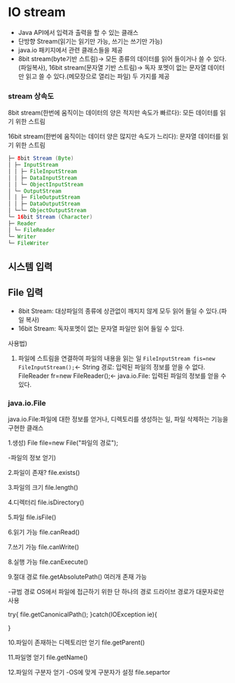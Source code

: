 # IO stream
- Java API에서 입력과 출력을 할 수 있는 클래스
- 단방향 Stream(읽기는 읽기만 가능, 쓰기는 쓰기만 가능)
- java.io 패키지에서 관련 클래스들을 제공
- 8bit stream(byte기반 스트림)-> 모든 종류의 데이터를 읽어 들이거나 쓸 수 있다.(파일복사), 
16bit stream(문자열 기반 스트림)-> 독자 포멧이 없는 문자열 데이터만 읽고 쓸 수 있다.(메모장으로 열리는 파일) 두 가지를 제공

### stream 상속도

8bit stream(한번에 움직이는 데이터의 양은 적지만 속도가 빠르다): 모든 데이터를 읽기 위한 스트림

16bit stream(한번에 움직이는 데이터 양은 많지만 속도가 느리다): 문자열 데이터를 읽기 위한 스트림

```Java I/O Streams
├─ 8bit Stream (Byte)
│ ├─ InputStream
│ │ ├─ FileInputStream
│ │ ├─ DataInputStream
│ │ └─ ObjectInputStream
│ └─ OutputStream
│ │ ├─ FileOutputStream
│ │ ├─ DataOutputStream
│ └─└─ ObjectOutputStream
└─ 16bit Stream (Character)
├─ Reader
│ └─ FileReader
└─ Writer
└─ FileWriter
```

## 시스템 입력


## File 입력
- 8bit Stream: 대상파일의 종류에 상관없이 깨지지 않게 모두 읽어 들일 수 있다.(파일 복사)
- 16bit Stream: 독자포멧이 없는 문자열 파일만 읽어 들일 수 있다.

사용법)
1. 파일에 스트림을 연결하여 파일의 내용을 읽는 일
``FileInputStream fis=new FileInputStream();``<- String 경로: 입력된 파일의 정보를 얻을 수 없다.
FileReader fr=new FileReader();<- java.io.File: 입력된 파일의 정보를 얻을 수 있다.

### java.io.File
java.io.File:파일에 대한 정보를 얻거나, 디렉토리를 생성하는 일, 파일 삭제하는 기능을 구현한 클래스

1.생성)
File file=new File("파일의 경로");

-파일의 정보 얻기)

2.파일이 존재?
file.exists()

3.파일의 크기
file.length()

4.디렉터리
file.isDirectory()

5.파일
file.isFile()

6.읽기 가능
file.canRead()

7.쓰기 가능
file.canWrite()

8.실행 가능
file.canExecute()

9.절대 경로
file.getAbsolutePath() 여러개 존재 가능

-규범 경로
OS에서 파일에 접근하기 위한 단 하나의 경로
드라이브 경로가 대문자로만 사용

try{
 file.getCanonicalPath();
 }catch(IOException ie){
 
 }
 
10.파일이 존재하는 디렉토리만 얻기
file.getParent()

11.파일명 얻기
file.getName()

12.파일의 구분자 얻기
-OS에 맞게 구분자가 설정
file.separtor